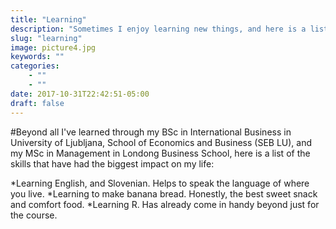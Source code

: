 ```yaml
---
title: "Learning"
description: "Sometimes I enjoy learning new things, and here is a list of my favorite things I've learned."
slug: "learning"
image: picture4.jpg
keywords: ""
categories: 
    - ""
    - ""
date: 2017-10-31T22:42:51-05:00
draft: false
---
```


#Beyond all I've learned through my BSc in International Business in University of Ljubljana, School of Economics and Business (SEB LU), and my MSc in Management in Londong Business School, here is a list of the skills that have had the biggest impact on my life:

*Learning English, and Slovenian. Helps to speak the language of where you live. 
*Learning to make banana bread. Honestly, the best sweet snack and comfort food.
*Learning R. Has already come in handy beyond just for the course.   

